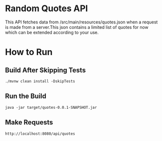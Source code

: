 # Random Quotes API

This API fetches data from /src/main/resources/quotes.json when a request is made from a server.This json contains a limited list of quotes for now which can be extended according to your use.

# How to Run

## Build After Skipping Tests
```
./mvnw clean install -DskipTests
```

## Run the Build
```
java -jar target/quotes-0.0.1-SNAPSHOT.jar
```

## Make Requests

```
http://localhost:8080/api/quotes
```